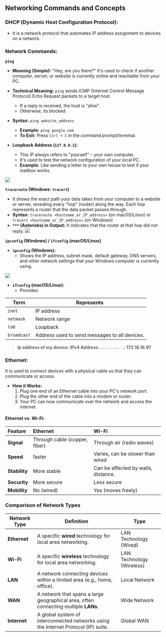 ## Networking Commands and Concepts

### DHCP (Dynamic Host Configuration Protocol):
- It is a network protocol that automates IP address assignment to devices on a network.
  
### Network Commands:
**`ping`**
  * **Meaning (Simple):** "Hey, are you there?" It's used to check if another computer, server, or website is currently online and reachable from your PC.
  * **Technical Meaning:** `ping` sends ICMP (Internet Control Message Protocol) Echo Request packets to a target host.
       -  If a reply is received, the host is "alive".
       -  Otherwise, its blocked.
  * **Syntax:** `ping website_address`
      * **Example:** `ping google.com`
      * **To Exit:** Press `Ctrl + C` in the command prompt/terminal.

  * **Loopback Address (`127.0.0.1`):**
      * This IP always refers to "yourself" – your own computer.
      * It's used to test the network configuration of your local PC.
      * **Example:** Like sending a letter to your own house to test if your mailbox works.

![](https://github.com/Kamal-jeetkaur/Daily_bash_notes_2025/blob/main/images/ping.jpg)

**`traceroute` (Windows: `tracert`)**
  * It shows the exact path your data takes from your computer to a website or server, revealing every "hop" (router) along the way. Each hop represents a router that the data packet passes through.
  * **Syntax:** `traceroute <hostname_or_IP_address>` (on macOS/Linux) or `tracert <hostname_or_IP_address>` (on Windows)
  * **`***` (Asterisks) in Output:** It indicates that the router at that hop did not reply.
![](https://github.com/Kamal-jeetkaur/Daily_bash_notes_2025/blob/main/images/tracert.jpg)

**`ipconfig` (Windows) / `ifconfig` (macOS/Linux)**
  * **`ipconfig` (Windows):**
      * Shows the IP address, subnet mask, default gateway, DNS servers, and other network settings that your Windows computer is currently using.

![](https://github.com/Kamal-jeetkaur/Daily_bash_notes_2025/blob/main/images/ipcofig.jpg)

      
  * **`ifconfig` (macOS/Linux):**
      * Provides:
        
  | **Term**    | **Represents**                                 |
  | ----------- | -----------------------------------------------|
  | `inet`      | IP address                                     |
  | `netmask`   | Network range   |
  | `lo0`       | Loopback         |
  | `broadcast` | Address used to send messages to all devices. |

> **Ip address of my device: IPv4 Address. . . . . . . . . . . : 172.16.16.97**

### Ethernet:
It is used to connect devices with a physical cable so that they can communicate or access.
  * **How it Works:**
    1.  Plug one end of an Ethernet cable into your PC's network port.
    2.  Plug the other end of the cable into a modem or router.
    3.  Your PC can now communicate over the network and access the internet.

#### Ethernet vs. Wi-Fi:

| Feature    | Ethernet                    | Wi-Fi                   |
| :--------- | :----------------------------------- | :--------------------------------------- |
| **Signal** | Through cable (copper, fiber) | Through air (radio waves)                |
| **Speed** |  faster | Varies, can be slower than wired         |
| **Stability** | More stable | Can be affected by walls, distance. |
| **Security** | More secure  | Less secure |
| **Mobility** | No (wired)    | Yes (moves freely) |

### Comparison of Network Types

| **Network Type** | **Definition**                                                              | **Type**                  |                                         
| ------------ | ----------------------------------------------------------------------------------- | ------------------------- |
| **Ethernet** | A specific **wired** technology for local area networking.                          | LAN Technology (Wired)    |
| **Wi-Fi**    | A specific **wireless** technology  for local area networking.                      | LAN Technology (Wireless) | 
| **LAN**      | A network connecting devices within a limited area (e.g., home, office).            | Local Network             |
| **WAN**      | A network that spans a large geographical area, often connecting multiple **LANs**. | Wide Network              |
| **Internet** | A global system of interconnected networks using the Internet Protocol (IP) suite.  | Global WAN                | 
